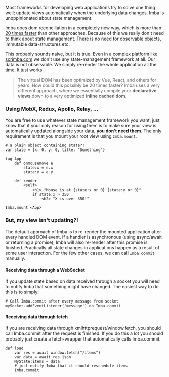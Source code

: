 Most frameworks for developing web applications try to solve one thing well; update views automatically when the underlying data changes. Imba is unoppinionated about state management.

Imba does dom reconciliation in a completely new way, which is more than [20 times faster](https://somebee.github.io/dom-reconciler-bench/index.html) than other approaches. Because of this we really don't need to think about state management. There is no need for observable objects, immutable data-structures etc.

This probably sounds naive, but it is true. Even in a complex platform like [scrimba.com](https://scrimba.com) we don't use any state-management framework at all. Our data is not observable. We simply re-render the whole application all the time. It just works.

> The virtual DOM has been optimized by Vue, React, and others for years. How could this possibly be 20 times faster? Imba uses a very different approach, where we essentially compile your **declarative views** down to a very optimized **inline cached dom**.

### Using MobX, Redux, Apollo, Relay, ...

You are free to use whatever state management framework you want, just know that if your only reason for using them is to make sure your view is automatically updated alongside your data, **you don't need them**. The only requirement is that you mount your root view using `Imba.mount`.

```imba
# a plain object containing state?!
var state = {x: 0, y: 0, title: "Something"}

tag App
    def onmousemove e
        state:x = e.x
        state:y = e.y

    def render
        <self>
            <h1> "Mouse is at {state:x or 0} {state:y or 0}"
            if state:x > 350
                <h2> "X is over 350!"

Imba.mount <App>
```


### But, my view isn't updating?!

The default approach of Imba is to re-render the mounted application after every handled DOM event. If a handler is asynchronous (using async/await or returning a promise), Imba will also re-render after this promise is finished. Practically all state changes in applications happen as a result of some user interaction. For the few other cases, we can call `Imba.commit` manually.

#### Receiving data through a WebSocket

If you update state based on data received through a socket you will need to notify Imba that something might have changed. The easiest way to do this is to simply:

```imba
# Call Imba.commit after every message from socket
mySocket.addEventListener('message') do Imba.commit
```

#### Receiving data through fetch

If you are receiving data through xmlhttprequest/window.fetch, you should call Imba.commit after the request is finished. If you do this a lot you should probably just create a fetch-wrapper that automatically calls Imba.commit.

```imba
def load
    var res = await window.fetch("/items")
    var data = await res.json
    MyState:items = data
    # just notify Imba that it should reschedule items
    Imba.commit

```

